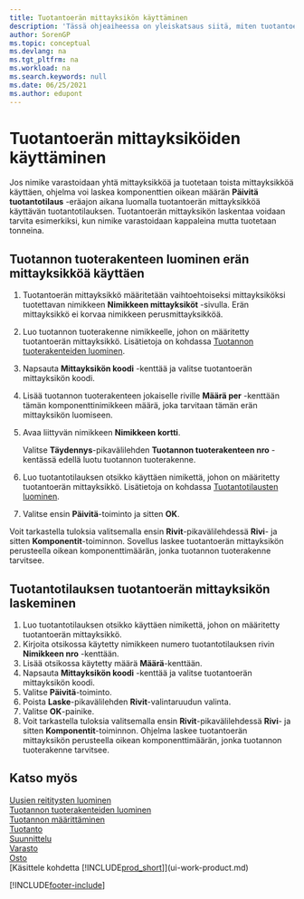 ```yaml
---
title: Tuotantoerän mittayksikön käyttäminen
description: 'Tässä ohjeaiheessa on yleiskatsaus siitä, miten tuotantoerän mittayksiköitä voidaan käyttää Business Centralissa.'
author: SorenGP
ms.topic: conceptual
ms.devlang: na
ms.tgt_pltfrm: na
ms.workload: na
ms.search.keywords: null
ms.date: 06/25/2021
ms.author: edupont
---
```

# <a name="work-with-manufacturing-batch-units-of-measure"></a><a name="work-with-manufacturing-batch-units-of-measure"></a><a name="work-with-manufacturing-batch-units-of-measure"></a>Tuotantoerän mittayksiköiden käyttäminen
Jos nimike varastoidaan yhtä mittayksikköä ja tuotetaan toista mittayksikköä käyttäen, ohjelma voi laskea komponenttien oikean määrän **Päivitä tuotantotilaus** -eräajon aikana luomalla tuotantoerän mittayksikköä käyttävän tuotantotilauksen. Tuotantoerän mittayksikön laskentaa voidaan tarvita esimerkiksi, kun nimike varastoidaan kappaleina mutta tuotetaan tonneina.  

## <a name="to-create-a-production-bom-using-a-batch-unit-of-measure"></a><a name="to-create-a-production-bom-using-a-batch-unit-of-measure"></a><a name="to-create-a-production-bom-using-a-batch-unit-of-measure"></a>Tuotannon tuoterakenteen luominen erän mittayksikköä käyttäen
1.  Tuotantoerän mittayksikkö määritetään vaihtoehtoiseksi mittayksiköksi tuotettavan nimikkeen **Nimikkeen mittayksiköt** -sivulla. Erän mittayksikkö ei korvaa nimikkeen perusmittayksikköä.  
2.  Luo tuotannon tuoterakenne nimikkeelle, johon on määritetty tuotantoerän mittayksikkö. Lisätietoja on kohdassa [Tuotannon tuoterakenteiden luominen](production-how-to-create-production-boms.md).  
3.  Napsauta **Mittayksikön koodi** -kenttää ja valitse tuotantoerän mittayksikön koodi.  
4.  Lisää tuotannon tuoterakenteen jokaiselle riville **Määrä per** -kenttään tämän komponenttinimikkeen määrä, joka tarvitaan tämän erän mittayksikön luomiseen.  
5.  Avaa liittyvän nimikkeen **Nimikkeen kortti**.  

    Valitse **Täydennys**-pikavälilehden **Tuotannon tuoterakenteen nro** -kentässä edellä luotu tuotannon tuoterakenne.  
6.  Luo tuotantotilauksen otsikko käyttäen nimikettä, johon on määritetty tuotantoerän mittayksikkö. Lisätietoja on kohdassa [Tuotantotilausten luominen](production-how-to-create-production-orders.md).  
7.  Valitse ensin **Päivitä**-toiminto ja sitten **OK**.  

Voit tarkastella tuloksia valitsemalla ensin **Rivit**-pikavälilehdessä **Rivi**- ja sitten **Komponentit**-toiminnon. Sovellus laskee tuotantoerän mittayksikön perusteella oikean komponenttimäärän, jonka tuotannon tuoterakenne tarvitsee.  

## <a name="to-calculate-a-manufacturing-batch-unit-of-measure-on-a-production-order"></a><a name="to-calculate-a-manufacturing-batch-unit-of-measure-on-a-production-order"></a><a name="to-calculate-a-manufacturing-batch-unit-of-measure-on-a-production-order"></a>Tuotantotilauksen tuotantoerän mittayksikön laskeminen
1.  Luo tuotantotilauksen otsikko käyttäen nimikettä, johon on määritetty tuotantoerän mittayksikkö.  
2.  Kirjoita otsikossa käytetty nimikkeen numero tuotantotilauksen rivin **Nimikkeen nro** -kenttään.  
3.  Lisää otsikossa käytetty määrä **Määrä**-kenttään.  
4.  Napsauta **Mittayksikön koodi** -kenttää ja valitse tuotantoerän mittayksikön koodi.  
5.  Valitse **Päivitä**-toiminto.
6.  Poista **Laske**-pikavälilehden **Rivit**-valintaruudun valinta.  
7.  Valitse **OK**-painike.  
8.  Voit tarkastella tuloksia valitsemalla ensin **Rivit**-pikavälilehdessä **Rivi**- ja sitten **Komponentit**-toiminnon. Ohjelma laskee tuotantoerän mittayksikön perusteella oikean komponenttimäärän, jonka tuotannon tuoterakenne tarvitsee.  

## <a name="see-also"></a><a name="see-also"></a><a name="see-also"></a>Katso myös
[Uusien reititysten luominen](production-how-to-create-routings.md)  
[Tuotannon tuoterakenteiden luominen](production-how-to-create-production-boms.md)     
[Tuotannon määrittäminen](production-configure-production-processes.md)  
[Tuotanto](production-manage-manufacturing.md)    
[Suunnittelu](production-planning.md)   
[Varasto](inventory-manage-inventory.md)  
[Osto](purchasing-manage-purchasing.md)  
[Käsittele kohdetta [!INCLUDE[prod_short](includes/prod_short.md)]](ui-work-product.md)  


[!INCLUDE[footer-include](includes/footer-banner.md)]
